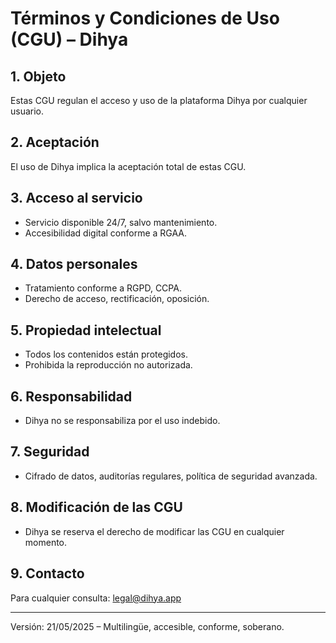 # Términos y Condiciones de Uso (CGU) – Dihya

## 1. Objeto
Estas CGU regulan el acceso y uso de la plataforma Dihya por cualquier usuario.

## 2. Aceptación
El uso de Dihya implica la aceptación total de estas CGU.

## 3. Acceso al servicio
- Servicio disponible 24/7, salvo mantenimiento.
- Accesibilidad digital conforme a RGAA.

## 4. Datos personales
- Tratamiento conforme a RGPD, CCPA.
- Derecho de acceso, rectificación, oposición.

## 5. Propiedad intelectual
- Todos los contenidos están protegidos.
- Prohibida la reproducción no autorizada.

## 6. Responsabilidad
- Dihya no se responsabiliza por el uso indebido.

## 7. Seguridad
- Cifrado de datos, auditorías regulares, política de seguridad avanzada.

## 8. Modificación de las CGU
- Dihya se reserva el derecho de modificar las CGU en cualquier momento.

## 9. Contacto
Para cualquier consulta: legal@dihya.app

---
Versión: 21/05/2025 – Multilingüe, accesible, conforme, soberano.
